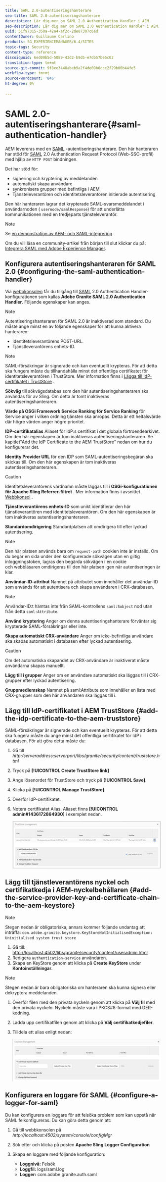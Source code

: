 ```yaml
---
title: SAML 2.0-autentiseringshanterare
seo-title: SAML 2.0-autentiseringshanterare
description: Lär dig mer om SAML 2.0 Authentication Handler i AEM.
seo-description: Lär dig mer om SAML 2.0 Authentication Handler i AEM.
uuid: 51f97315-350a-42a4-af2c-2de87307c6ad
contentOwner: Guillaume Carlino
products: SG_EXPERIENCEMANAGER/6.4/SITES
topic-tags: Security
content-type: reference
discoiquuid: 6ed09b5d-5089-43d2-b9d5-e7db57be5c02
translation-type: tm+mt
source-git-commit: 9f8ee3448abeb9a2f4de09b6ccc2f29b00b44fe5
workflow-type: tm+mt
source-wordcount: '846'
ht-degree: 0%

---
```



# SAML 2.0-autentiseringshanterare{#saml-authentication-handler}

AEM levereras med en [SAML](http://saml.xml.org/saml-specifications) -autentiseringshanterare. Den här hanteraren har stöd för [SAML](http://saml.xml.org/saml-specifications) 2.0 Authentication Request Protocol (Web-SSO-profil) med hjälp av `HTTP POST` bindningen.

Det har stöd för:

* signering och kryptering av meddelanden
* automatiskt skapa användare
* synkronisera grupper med befintliga i AEM
* Tjänsteleverantören och identitetsleverantören initierade autentisering

Den här hanteraren lagrar det krypterade SAML-svarsmeddelandet i användarnoden ( `usernode/samlResponse`) för att underlätta kommunikationen med en tredjeparts tjänsteleverantör.

>[!NOTE]
>
>Se [en demonstration av AEM- och SAML-integrering](https://helpx.adobe.com/experience-manager/kb/simple-saml-demo.html).
>
>Om du vill läsa en community-artikel från början till slut klickar du på: [Integrera SAML med Adobe Experience Manager](https://helpx.adobe.com/experience-manager/using/aem63_saml.html).

## Konfigurera autentiseringshanteraren för SAML 2.0 {#configuring-the-saml-authentication-handler}

Via [webbkonsolen](/help/sites-deploying/configuring-osgi.md) får du tillgång till [SAML](http://saml.xml.org/saml-specifications) 2.0 Authentication Handler-konfigurationen som kallas **Adobe Granite SAML 2.0 Authentication Handler**. Följande egenskaper kan anges.

>[!NOTE]
>
>Autentiseringshanteraren för SAML 2.0 är inaktiverad som standard. Du måste ange minst en av följande egenskaper för att kunna aktivera hanteraren:
>
>* Identitetsleverantörens POST-URL.
>* Tjänstleverantörens enhets-ID.
>



>[!NOTE]
>
>SAML-försäkringar är signerade och kan eventuellt krypteras. För att detta ska fungera måste du tillhandahålla minst det offentliga certifikatet för identitetsleverantören i TrustStore. Mer information finns i [Lägga till IdP-certifikatet i TrustStore](/help/sites-administering/saml-2-0-authenticationhandler.md#add-the-idp-certificate-to-the-aem-truststore) .

**Sökväg** till sökvägsdatabas som den här autentiseringshanteraren ska användas för av Sling. Om detta är tomt inaktiveras autentiseringshanteraren.

**Värde på OSGi Framework Service Ranking för Service Ranking** för Service anger i vilken ordning tjänsten ska anropas. Detta är ett heltalsvärde där högre värden anger högre prioritet.

**IDP-certifikatalias** Aliaset för IdP:s certifikat i det globala förtroendearkivet. Om den här egenskapen är tom inaktiveras autentiseringshanteraren. Se kapitlet&quot;Add the IdP Certificate to the AEM TrustStore&quot; nedan om hur du konfigurerar det.

**Identity Provider URL** för den IDP som SAML-autentiseringsbegäran ska skickas till. Om den här egenskapen är tom inaktiveras autentiseringshanteraren.

>[!CAUTION]
>
>Identitetsleverantörens värdnamn måste läggas till i **OSGi-konfigurationen för Apache Sling Referrer-filtret** . Mer information finns i avsnittet [Webbkonsol](/help/sites-deploying/configuring-osgi.md) .

**Tjänstleverantörens enhets-ID** som unikt identifierar den här tjänstleverantören med identitetsleverantören. Om den här egenskapen är tom inaktiveras autentiseringshanteraren.

**Standardomdirigering** Standardplatsen att omdirigera till efter lyckad autentisering.

>[!NOTE]
>
>Den här platsen används bara om `request-path` cookien inte är inställd. Om du begär en sida under den konfigurerade sökvägen utan en giltig inloggningstoken, lagras den begärda sökvägen i en cookie\
>och webbläsaren omdirigeras till den här platsen igen när autentiseringen är klar.

**Användar-ID-attribut** Namnet på attributet som innehåller det användar-ID som används för att autentisera och skapa användaren i CRX-databasen.

>[!NOTE]
>
>Användar-ID:t hämtas inte från SAML-kontrollens `saml:Subject` nod utan från detta `saml:Attribute`.

**Använd kryptering** Anger om denna autentiseringshanterare förväntar sig krypterade SAML-försäkringar eller inte.

**Skapa automatiskt CRX-användare** Anger om icke-befintliga användare ska skapas automatiskt i databasen efter lyckad autentisering.

>[!CAUTION]
>
>Om det automatiska skapandet av CRX-användare är inaktiverat måste användarna skapas manuellt.

**Lägg till i grupper** Anger om en användare automatiskt ska läggas till i CRX-grupper efter lyckad autentisering.

**Gruppmedlemskap** Namnet på saml:Attribute som innehåller en lista med CRX-grupper som den här användaren ska läggas till i.

## Lägg till IdP-certifikatet i AEM TrustStore {#add-the-idp-certificate-to-the-aem-truststore}

SAML-försäkringar är signerade och kan eventuellt krypteras. För att detta ska fungera måste du ange minst det offentliga certifikatet för IdP i databasen. För att göra detta måste du:

1. Gå till *http:/serveraddress:serverport/libs/granite/security/content/truststore.html*
1. Tryck på **[!UICONTROL Create TrustStore link]**
1. Ange lösenordet för TrustStore och tryck på **[!UICONTROL Save]**.
1. Klicka på **[!UICONTROL Manage TrustStore]**.
1. Överför IdP-certifikatet.
1. Notera certifikatet Alias. Aliaset finns **[!UICONTROL admin#1436172864930]** i exemplet nedan.

   ![chlimage_1-372](assets/chlimage_1-372.png)

## Lägg till tjänstleverantörens nyckel och certifikatkedja i AEM-nyckelbehållaren {#add-the-service-provider-key-and-certificate-chain-to-the-aem-keystore}

>[!NOTE]
>
>Stegen nedan är obligatoriska, annars kommer följande undantag att inträffa: `com.adobe.granite.keystore.KeyStoreNotInitialisedException: Uninitialised system trust store`

1. Gå till: [http://localhost:4502/libs/granite/security/content/useradmin.html](http://localhost:4502/libs/granite/security/content/useradmin.html)
1. Redigera `authentication-service` användaren.
1. Skapa en KeyStore genom att klicka på **Create KeyStore** under **Kontoinställningar**.

>[!NOTE]
>
>Stegen nedan är bara obligatoriska om hanteraren ska kunna signera eller dekryptera meddelanden.

1. Överför filen med den privata nyckeln genom att klicka på **Välj fil** med den privata nyckeln. Nyckeln måste vara i PKCS#8-format med DER-kodning.
1. Ladda upp certifikatfilen genom att klicka på **Välj certifikatkedjefiler**.
1. Tilldela ett alias enligt nedan:

   ![chlimage_1-373](assets/chlimage_1-373.png)

## Konfigurera en loggare för SAML {#configure-a-logger-for-saml}

Du kan konfigurera en loggare för att felsöka problem som kan uppstå när SAML felkonfigureras. Du kan göra detta genom att:

1. Gå till webbkonsolen på *http://localhost:4502/system/console/configMgr*
1. Sök efter och klicka på posten **Apache Sling Logger Configuration**
1. Skapa en loggare med följande konfiguration:

   * **Loggnivå:** Felsök
   * **Loggfil:** logs/saml.log
   * **Logger:** com.adobe.granite.auth.saml

